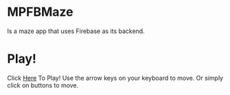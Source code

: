 # MPFBMaze
Is a maze app that uses Firebase as its backend.
# Play!
Click [Here](https://bluezam.github.io/MPFBMaze/) To Play!
Use the arrow keys on your keyboard to move. Or simply click on buttons to move.
